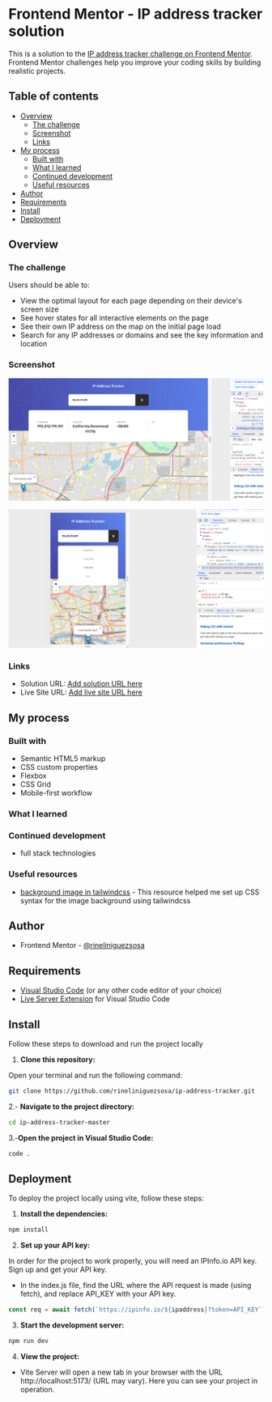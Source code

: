 # Frontend Mentor - IP address tracker solution

This is a solution to the [IP address tracker challenge on Frontend Mentor](https://www.frontendmentor.io/challenges/ip-address-tracker-I8-0yYAH0). Frontend Mentor challenges help you improve your coding skills by building realistic projects. 

## Table of contents

- [Overview](#overview)
  - [The challenge](#the-challenge)
  - [Screenshot](#screenshot)
  - [Links](#links)
- [My process](#my-process)
  - [Built with](#built-with)
  - [What I learned](#what-i-learned)
  - [Continued development](#continued-development)
  - [Useful resources](#useful-resources)
- [Author](#author)
- [Requirements](#requirements)
- [Install](#install)
- [Deployment](#deployment)


## Overview

### The challenge

Users should be able to:

- View the optimal layout for each page depending on their device's screen size
- See hover states for all interactive elements on the page
- See their own IP address on the map on the initial page load
- Search for any IP addresses or domains and see the key information and location

### Screenshot

![desktop](./screens/desktop.png)

![mobil](./screens/mobil.png)

### Links

- Solution URL: [Add solution URL here](https://your-solution-url.com)
- Live Site URL: [Add live site URL here](https://your-live-site-url.com)

## My process

### Built with

- Semantic HTML5 markup
- CSS custom properties
- Flexbox
- CSS Grid
- Mobile-first workflow


### What I learned


### Continued development

- full stack technologies

### Useful resources

- [background image in tailwindcss](https://tailwindcss.com/docs/background-image) - This resource helped me set up CSS syntax for the image background using tailwindcss


## Author

- Frontend Mentor - [@rineliniguezsosa](https://www.frontendmentor.io/profile/rineliniguezsosa)

## Requirements 

- [Visual Studio Code](https://code.visualstudio.com/) (or any other code editor of your choice)
- [Live Server Extension](https://marketplace.visualstudio.com/items?itemName=ritwickdey.LiveServer) for Visual Studio Code

## Install

Follow these steps to download and run the project locally

1. **Clone this repository:**

  Open your terminal and run the following command:

   ```bash
   git clone https://github.com/rineliniguezsosa/ip-address-tracker.git
   ```

2.- **Navigate to the project directory:**

```bash
cd ip-address-tracker-master
```

3.-**Open the project in Visual Studio Code:**

```bash
code .
```

## Deployment

To deploy the project locally using vite, follow these steps:

1. **Install the dependencies:**

```bash
npm install
```
2. **Set up your API key:**

In order for the project to work properly, you will need an IPInfo.io API key. 
Sign up and get your API key.

- In the index.js file, find the URL where the API request is made (using fetch), and replace API_KEY with your API key.

```js
const req = await fetch(`https://ipinfo.io/${ipaddress}?token=API_KEY`);
```
3. **Start the development server:**

```bash
npm run dev
```

4. **View the project:**

- Vite Server will open a new tab in your browser with the URL http://localhost:5173/ (URL may vary). Here you can see your project in operation.


